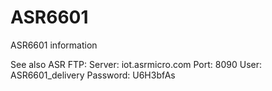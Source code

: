 # ASR6601
ASR6601 information

See also ASR FTP:
Server: iot.asrmicro.com
Port: 8090
User: ASR6601_delivery
Password: U6H3bfAs